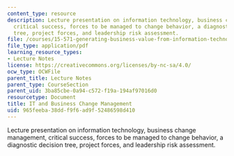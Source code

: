 ```yaml
---
content_type: resource
description: Lecture presentation on information technology, business change management,
  critical success, forces to be managed to change behavior, a diagnostic decision
  tree, project forces, and leadership risk assessment.
file: /courses/15-571-generating-business-value-from-information-technology-spring-2009/965feeba38ddf9f6ad9f52486598d410_MIT15_571s09_lec15.pdf
file_type: application/pdf
learning_resource_types:
- Lecture Notes
license: https://creativecommons.org/licenses/by-nc-sa/4.0/
ocw_type: OCWFile
parent_title: Lecture Notes
parent_type: CourseSection
parent_uid: 3ba85cbe-0a94-c572-f19a-194af97016d0
resourcetype: Document
title: IT and Business Change Management
uid: 965feeba-38dd-f9f6-ad9f-52486598d410
---
```

Lecture presentation on information technology, business change management, critical success, forces to be managed to change behavior, a diagnostic decision tree, project forces, and leadership risk assessment.